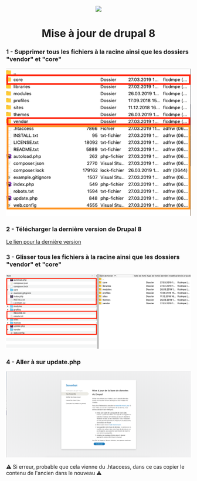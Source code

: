<p align="center">
<img src="https://makina-corpus.com/blog/metier/2019/top-drupal-modules/image_mini" width="200">

<h1 align="center">Mise à jour de drupal 8</h1>

### 1 - Supprimer tous les fichiers à la racine ainsi que les dossiers "vendor" et "core" 

![delete](delete_this.png)

### 2 - Télécharger la dernière version de Drupal 8

<a href="https://www.drupal.org/download">Le lien pour la dernière version</a>

### 3 - Glisser tous les fichiers à la racine ainsi que les dossiers "vendor" et "core"

![glisser](glisser_deposer.png)

### 4 - Aller à sur update.php

![update](update.png)

⚠️ Si erreur, probable que cela vienne du .htaccess, dans ce cas copier le contenu de l'ancien dans le nouveau ⚠️

